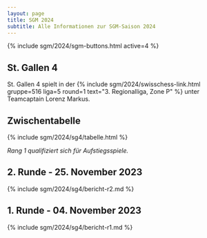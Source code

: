 ```yaml
---
layout: page
title: SGM 2024
subtitle: Alle Informationen zur SGM-Saison 2024
---
```


{% include sgm/2024/sgm-buttons.html active=4 %}

## St. Gallen 4

St. Gallen 4 spielt in der
{% include sgm/2024/swisschess-link.html gruppe=516 liga=5 round=1 text="3. Regionalliga, Zone P" %}
unter Teamcaptain Lorenz Markus.

## Zwischentabelle

{% include sgm/2024/sg4/tabelle.html %}

_Rang 1 qualifiziert sich für Aufstiegsspiele._

## 2. Runde - 25. November 2023

{% include sgm/2024/sg4/bericht-r2.md %}

## 1. Runde - 04. November 2023

{% include sgm/2024/sg4/bericht-r1.md %}

<style>
table th, table td:nth-of-type(4) {
    white-space: nowrap;
}
</style>
